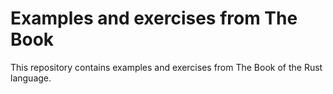 # Examples and exercises from The Book 

This repository contains examples and exercises from The Book of the Rust language.

